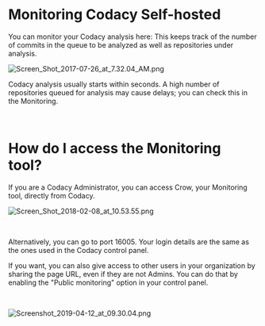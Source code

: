 # Monitoring Codacy Self-hosted

You can monitor your Codacy analysis here: This keeps track of the
number of commits in the queue to be analyzed as well as repositories
under analysis.  

![Screen\_Shot\_2017-07-26\_at\_7.32.04\_AM.png](/images/Screen_Shot_2017-07-26_at_7.32.04_AM.png)

Codacy analysis usually starts within seconds. A high number of
repositories queued for analysis may cause delays; you can check this in
the Monitoring.

 

# How do I access the Monitoring tool?  

If you are a Codacy Administrator, you can access Crow, your Monitoring
tool, directly from Codacy.

![Screen\_Shot\_2018-02-08\_at\_10.53.55.png](/images/Screen_Shot_2018-02-08_at_10.53.55.png)

 

Alternatively, you can go to port 16005. Your login details are the same
as the ones used in the Codacy control panel.

If you want, you can also give access to other users in your
organization by sharing the page URL, even if they are not Admins. You
can do that by enabling the "Public monitoring" option in your control
panel.  

 

![Screenshot\_2019-04-12\_at\_09.30.04.png](/images/Screenshot_2019-04-12_at_09.30.04.png)
